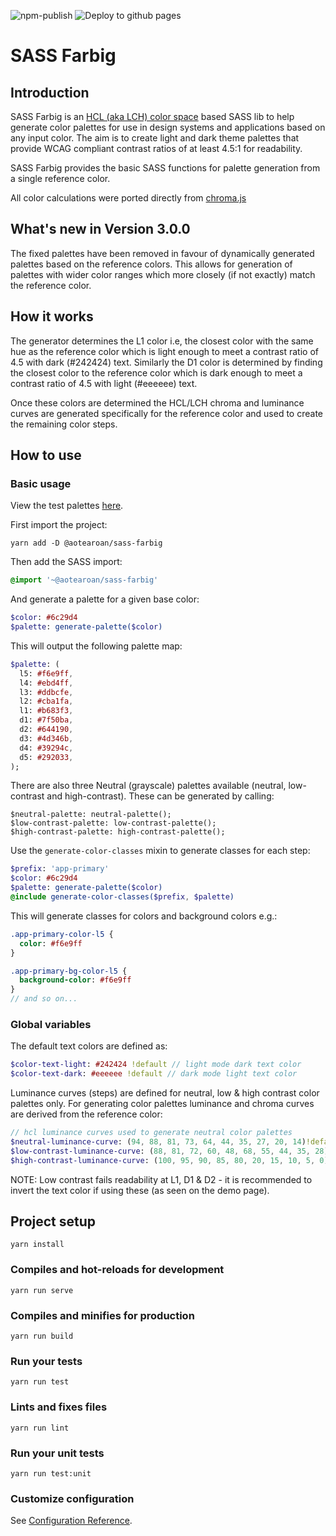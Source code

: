 ![npm-publish](https://github.com/aotearoan/sass-farbig/workflows/npm-publish/badge.svg?branch=master)
![Deploy to github pages](https://github.com/aotearoan/sass-farbig/workflows/Deploy%20to%20github%20pages/badge.svg?branch=master)

# SASS Farbig

## Introduction
SASS Farbig is an [HCL (aka LCH) color space](https://en.wikipedia.org/wiki/HCL_color_space) based SASS lib to help generate color palettes for use in design systems and applications based on any input color. The aim is to create light and dark theme palettes that provide WCAG compliant contrast ratios of at least 4.5:1 for readability.

SASS Farbig provides the basic SASS functions for palette generation from a single reference color.

All color calculations were ported directly from [chroma.js](https://vis4.net/chromajs/)

## What's new in Version 3.0.0
The fixed palettes have been removed in favour of dynamically generated palettes based on the reference colors. This allows for generation of palettes with wider color ranges which more closely (if not exactly) match the reference color.

## How it works
The generator determines the L1 color i.e, the closest color with the same hue as the reference color which is light enough to meet a contrast ratio of 4.5 with dark (#242424) text. Similarly the D1 color is determined by finding the closest color to the reference color which is dark enough to meet a contrast ratio of 4.5 with light (#eeeeee) text.

Once these colors are determined the HCL/LCH chroma and luminance curves are generated specifically for the reference color and used to create the remaining color steps.

## How to use

### Basic usage
View the test palettes [here](https://aotearoan.github.io/sass-farbig/).

First import the project:
```shell script
yarn add -D @aotearoan/sass-farbig
```

Then add the SASS import:
```sass
@import '~@aotearoan/sass-farbig'
```

And generate a palette for a given base color:
```sass
$color: #6c29d4
$palette: generate-palette($color)
```

This will output the following palette map:
```sass
$palette: (
  l5: #f6e9ff,
  l4: #ebd4ff,
  l3: #ddbcfe,
  l2: #cba1fa,
  l1: #b683f3,
  d1: #7f50ba,
  d2: #644190,
  d3: #4d346b,
  d4: #39294c,
  d5: #292033,
);
```

There are also three Neutral (grayscale) palettes available (neutral, low-contrast and high-contrast). These can be generated by calling:
```
$neutral-palette: neutral-palette();
$low-contrast-palette: low-contrast-palette();
$high-contrast-palette: high-contrast-palette();
```

Use the ```generate-color-classes``` mixin to generate classes for each step:
```sass
$prefix: 'app-primary'
$color: #6c29d4
$palette: generate-palette($color)
@include generate-color-classes($prefix, $palette)
```

This will generate classes for colors and background colors e.g.:
```sass
.app-primary-color-l5 {
  color: #f6e9ff
}

.app-primary-bg-color-l5 {
  background-color: #f6e9ff
}
// and so on...
```

### Global variables
The default text colors are defined as:
```sass
$color-text-light: #242424 !default // light mode dark text color
$color-text-dark: #eeeeee !default // dark mode light text color
```

Luminance curves (steps) are defined for neutral, low & high contrast color palettes only. For generating color palettes luminance and chroma curves are derived from the reference color:
```sass
// hcl luminance curves used to generate neutral color palettes
$neutral-luminance-curve: (94, 88, 81, 73, 64, 44, 35, 27, 20, 14)!default;
$low-contrast-luminance-curve: (88, 81, 72, 60, 48, 68, 55, 44, 35, 28)!default;
$high-contrast-luminance-curve: (100, 95, 90, 85, 80, 20, 15, 10, 5, 0)!default;
```

NOTE: Low contrast fails readability at L1, D1 & D2 - it is recommended to invert the text color if using these (as seen on the demo page).

## Project setup
```
yarn install
```

### Compiles and hot-reloads for development
```
yarn run serve
```

### Compiles and minifies for production
```
yarn run build
```

### Run your tests
```
yarn run test
```

### Lints and fixes files
```
yarn run lint
```

### Run your unit tests
```
yarn run test:unit
```

### Customize configuration
See [Configuration Reference](https://cli.vuejs.org/config/).
